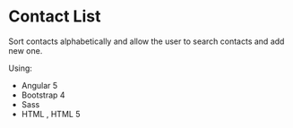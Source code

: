 # Contact List
Sort contacts alphabetically and  allow the user to search contacts and add new one.

Using:
 - Angular 5
 - Bootstrap 4
 - Sass
 - HTML , HTML 5
